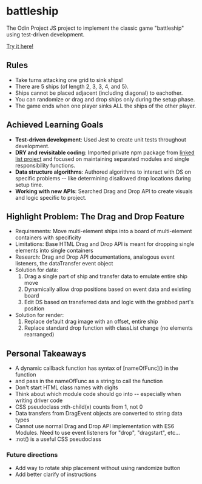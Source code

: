 # battleship
The Odin Project JS project to implement the classic game "battleship" using test-driven development.

[Try it here!](https://jiwonjjeong.github.io/battleship/)

## Rules
- Take turns attacking one grid to sink ships!
- There are 5 ships (of length 2, 3, 3, 4, and 5).
- Ships cannot be placed adjacent (including diagonal) to eachother.
- You can randomize or drag and drop ships only during the setup phase.
- The game ends when one player sinks ALL the ships of the other player.

## Achieved Learning Goals
* **Test-driven development**: Used Jest to create unit tests throughout development.
* **DRY and revisitable coding**: Imported private npm package from [linked list project](https://github.com/JiwonJJeong/linked-lists) and focused on maintaining separated modules and single responsibility functions.
* **Data structure algorithms**: Authored algorithms to interact with DS on specific problems -- like determining disallowed drop locations during setup time.
* **Working with new APIs**: Searched Drag and Drop API to create visuals and logic specific to project.

## Highlight Problem: The Drag and Drop Feature
- Requirements: Move multi-element ships into a board of multi-element containers with specificity
- Limitations: Base HTML Drag and Drop API is meant for dropping single elements into single containers
- Research: Drag and Drop API documentations, analogous event listeners, the dataTransfer event object
- Solution for data:
    1) Drag a single part of ship and transfer data to emulate entire ship move
    2) Dynamically allow drop positions based on event data and existing board
    3) Edit DS based on transferred data and logic with the grabbed part's position
- Solution for render: 
    1) Replace default drag image with an offset, entire ship
    2) Replace standard drop function with classList change (no elements rearranged)

## Personal Takeaways
- A dynamic callback function has syntax of \[nameOfFunc\]() in the function
- and pass in the nameOfFunc as a string to call the function
- Don't start HTML class names with digits
- Think about which module code should go into -- especially when writing driver code
- CSS pseudoclass :nth-child(x) counts from 1, not 0
- Data transfers from DragEvent objects are converted to string data types
- Cannot use normal Drag and Drop API implementation with ES6 Modules. Need to use event listeners for "drop", "dragstart", etc...
- :not() is a useful CSS pseudoclass

### Future directions
- Add way to rotate ship placement without using randomize button
- Add better clarify of instructions
